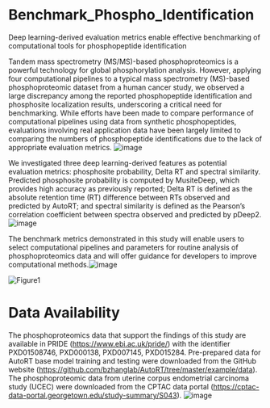 # Benchmark_Phospho_Identification
Deep learning-derived evaluation metrics enable effective benchmarking of computational tools for phosphopeptide identification

Tandem mass spectrometry (MS/MS)-based phosphoproteomics is a powerful technology for global phosphorylation analysis. However, applying four computational pipelines to a typical mass spectrometry (MS)-based phosphoproteomic dataset from a human cancer study, we observed a large discrepancy among the reported phosphopeptide identification and phosphosite localization results, underscoring a critical need for benchmarking. While efforts have been made to compare performance of computational pipelines using data from synthetic phosphopeptides, evaluations involving real application data have been largely limited to comparing the numbers of phosphopeptide identifications due to the lack of appropriate evaluation metrics. ![image](https://user-images.githubusercontent.com/48265327/130851731-75993b21-0536-4f7a-b651-e7341a283a8b.png)

We investigated three deep learning-derived features as potential evaluation metrics: phosphosite probability, Delta RT and spectral similarity. Predicted phosphosite probability is computed by MusiteDeep, which provides high accuracy as previously reported; Delta RT is defined as the absolute retention time (RT) difference between RTs observed and predicted by AutoRT; and spectral similarity is defined as the Pearson’s correlation coefficient between spectra observed and predicted by pDeep2. ![image](https://user-images.githubusercontent.com/48265327/130851777-df687692-4765-4081-a652-76da33ffe77d.png)

The benchmark metrics demonstrated in this study will enable users to select computational pipelines and parameters for routine analysis of phosphoproteomics data and will offer guidance for developers to improve computational methods.![image](https://user-images.githubusercontent.com/48265327/130851807-07cc61a4-add4-4d1f-ba38-0946b3239a1f.png)

![Figure1](https://user-images.githubusercontent.com/48265327/130851833-9fdf90b2-7a0e-434a-89c7-04a111cbec8a.png)

# Data Availability
The phosphoproteomics data that support the findings of this study are available in PRIDE (https://www.ebi.ac.uk/pride/)  with the identifier PXD01508746, PXD000138, PXD007145, PXD015284. Pre-prepared data for AutoRT base model training and testing were downloaded from the GitHub website (https://github.com/bzhanglab/AutoRT/tree/master/example/data). The phosphoproteomic data from uterine corpus endometrial carcinoma study (UCEC) were downloaded from the CPTAC data portal (https://cptac-data-portal.georgetown.edu/study-summary/S043). 
![image](https://user-images.githubusercontent.com/48265327/130851901-c88cc196-360d-48e1-ad22-fec94c4a6d4c.png)
